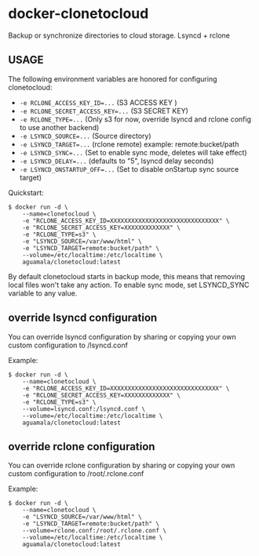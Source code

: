 # docker-clonetocloud

Backup or synchronize directories to cloud storage. Lsyncd + rclone

## USAGE

The following environment variables are honored for configuring clonetocloud:

-	`-e RCLONE_ACCESS_KEY_ID=...` (S3 ACCESS KEY )
-	`-e RCLONE_SECRET_ACCESS_KEY=...` (S3 SECRET KEY)
-	`-e RCLONE_TYPE=...` (Only s3 for now, override lsyncd and rclone config to use another backend)
-	`-e LSYNCD_SOURCE=...` (Source directory)
-	`-e LSYNCD_TARGET=...` (rclone remote) example: remote:bucket/path
-	`-e LSYNCD_SYNC=...` (Set to enable sync mode, deletes will take effect)
-	`-e LSYNCD_DELAY=...` (defaults to "5", lsyncd delay seconds)
-	`-e LSYNCD_ONSTARTUP_OFF=...` (Set to disable onStartup sync source target)

Quickstart:  

    $ docker run -d \
        --name=clonetocloud \
        -e "RCLONE_ACCESS_KEY_ID=XXXXXXXXXXXXXXXXXXXXXXXXXXXXXXX" \
        -e "RCLONE_SECRET_ACCESS_KEY=XXXXXXXXXXXXX" \
        -e "RCLONE_TYPE=s3" \
        -e "LSYNCD_SOURCE=/var/www/html" \
        -e "LSYNCD_TARGET=remote:bucket/path" \
        --volume=/etc/localtime:/etc/localtime \
        aguamala/clonetocloud:latest


By default clonetocloud starts in backup mode, this means
that removing local files won't take any action.
To enable sync mode, set LSYNCD_SYNC variable to any value.

## override lsyncd configuration

You can override lsyncd configuration by sharing or copying your own custom
configuration to /lsyncd.conf

Example:

    $ docker run -d \
        --name=clonetocloud \
        -e "RCLONE_ACCESS_KEY_ID=XXXXXXXXXXXXXXXXXXXXXXXXXXXXXXX" \
        -e "RCLONE_SECRET_ACCESS_KEY=XXXXXXXXXXXXX" \
        -e "RCLONE_TYPE=s3" \
        --volume=lsyncd.conf:/lsyncd.conf \
        --volume=/etc/localtime:/etc/localtime \
        aguamala/clonetocloud:latest


## override rclone configuration

You can override rclone configuration by sharing or copying your own custom
configuration to /root/.rclone.conf

Example:

    $ docker run -d \
        --name=clonetocloud \
        -e "LSYNCD_SOURCE=/var/www/html" \
        -e "LSYNCD_TARGET=remote:bucket/path" \
        --volume=rclone.conf:/root/.rclone.conf \
        --volume=/etc/localtime:/etc/localtime \
        aguamala/clonetocloud:latest
